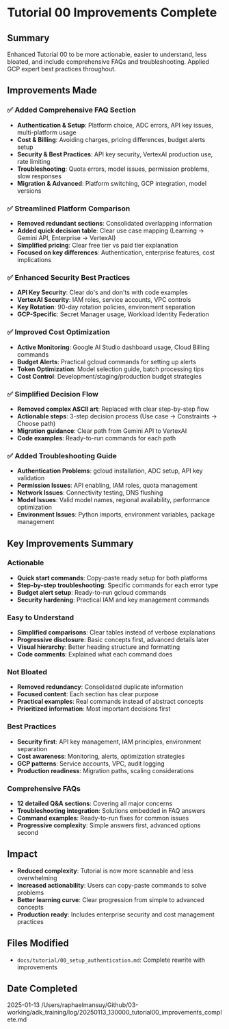 # Tutorial 00 Improvements Complete

## Summary
Enhanced Tutorial 00 to be more actionable, easier to understand, less bloated, and include comprehensive FAQs and troubleshooting. Applied GCP expert best practices throughout.

## Improvements Made

### ✅ Added Comprehensive FAQ Section
- **Authentication & Setup**: Platform choice, ADC errors, API key issues, multi-platform usage
- **Cost & Billing**: Avoiding charges, pricing differences, budget alerts setup
- **Security & Best Practices**: API key security, VertexAI production use, rate limiting
- **Troubleshooting**: Quota errors, model issues, permission problems, slow responses
- **Migration & Advanced**: Platform switching, GCP integration, model versions

### ✅ Streamlined Platform Comparison
- **Removed redundant sections**: Consolidated overlapping information
- **Added quick decision table**: Clear use case mapping (Learning → Gemini API, Enterprise → VertexAI)
- **Simplified pricing**: Clear free tier vs paid tier explanation
- **Focused on key differences**: Authentication, enterprise features, cost implications

### ✅ Enhanced Security Best Practices
- **API Key Security**: Clear do's and don'ts with code examples
- **VertexAI Security**: IAM roles, service accounts, VPC controls
- **Key Rotation**: 90-day rotation policies, environment separation
- **GCP-Specific**: Secret Manager usage, Workload Identity Federation

### ✅ Improved Cost Optimization
- **Active Monitoring**: Google AI Studio dashboard usage, Cloud Billing commands
- **Budget Alerts**: Practical gcloud commands for setting up alerts
- **Token Optimization**: Model selection guide, batch processing tips
- **Cost Control**: Development/staging/production budget strategies

### ✅ Simplified Decision Flow
- **Removed complex ASCII art**: Replaced with clear step-by-step flow
- **Actionable steps**: 3-step decision process (Use case → Constraints → Choose path)
- **Migration guidance**: Clear path from Gemini API to VertexAI
- **Code examples**: Ready-to-run commands for each path

### ✅ Added Troubleshooting Guide
- **Authentication Problems**: gcloud installation, ADC setup, API key validation
- **Permission Issues**: API enabling, IAM roles, quota management
- **Network Issues**: Connectivity testing, DNS flushing
- **Model Issues**: Valid model names, regional availability, performance optimization
- **Environment Issues**: Python imports, environment variables, package management

## Key Improvements Summary

### Actionable
- **Quick start commands**: Copy-paste ready setup for both platforms
- **Step-by-step troubleshooting**: Specific commands for each error type
- **Budget alert setup**: Ready-to-run gcloud commands
- **Security hardening**: Practical IAM and key management commands

### Easy to Understand
- **Simplified comparisons**: Clear tables instead of verbose explanations
- **Progressive disclosure**: Basic concepts first, advanced details later
- **Visual hierarchy**: Better heading structure and formatting
- **Code comments**: Explained what each command does

### Not Bloated
- **Removed redundancy**: Consolidated duplicate information
- **Focused content**: Each section has clear purpose
- **Practical examples**: Real commands instead of abstract concepts
- **Prioritized information**: Most important decisions first

### Best Practices
- **Security first**: API key management, IAM principles, environment separation
- **Cost awareness**: Monitoring, alerts, optimization strategies
- **GCP patterns**: Service accounts, VPC, audit logging
- **Production readiness**: Migration paths, scaling considerations

### Comprehensive FAQs
- **12 detailed Q&A sections**: Covering all major concerns
- **Troubleshooting integration**: Solutions embedded in FAQ answers
- **Command examples**: Ready-to-run fixes for common issues
- **Progressive complexity**: Simple answers first, advanced options second

## Impact
- **Reduced complexity**: Tutorial is now more scannable and less overwhelming
- **Increased actionability**: Users can copy-paste commands to solve problems
- **Better learning curve**: Clear progression from simple to advanced concepts
- **Production ready**: Includes enterprise security and cost management practices

## Files Modified
- `docs/tutorial/00_setup_authentication.md`: Complete rewrite with improvements

## Date Completed
2025-01-13</content>
<parameter name="filePath">/Users/raphaelmansuy/Github/03-working/adk_training/log/20250113_130000_tutorial00_improvements_complete.md